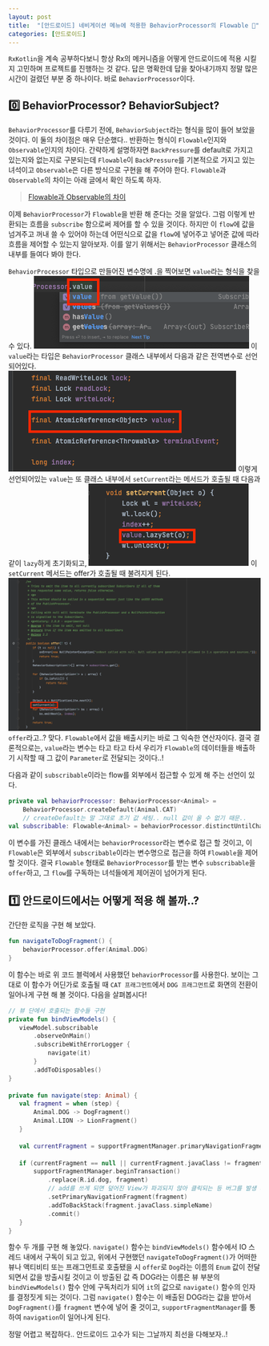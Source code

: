 ```yaml
---
layout: post
title:  "[안드로이드] 네비게이션 메뉴에 적용한 BehaviorProcessor의 Flowable 🔀"
categories: [안드로이드]
---
```


`RxKotlin`을 계속 공부하다보니 항상 Rx의 메커니즘을 어떻게 안드로이드에 적용 시킬지 고민하며 프로젝트를 진행하는 것 같다.
답은 명확한데 답을 찾아내기까지 정말 많은 시간이 걸렸던 부분 중 하나이다. 바로 `BehaviorProcessor`이다.

## 0️⃣ BehaviorProcessor? BehaviorSubject?
`BehaviorProcessor`를 다루기 전에, `BehaviorSubject`라는 형식을 많이 들어 보았을 것이다.
이 둘의 차이점은 매우 단순했다.. 반환하는 형식이 `Flowable`인지와 `Observable`인지의 차이다.
간략하게 설명하자면 `BackPressure`를 default로 가지고 있는지와 없는지로 구분되는데 `Flowable`이 `BackPressure`를 기본적으로 가지고 있는 녀석이고 `Observable`은 다른 방식으로 구현을 해 주어야 한다. `Flowable`과 `Observable`의 차이는 아래 글에서 확인 하도록 하자.

> [Flowable과 Observable의 차이](https://jihokevin.github.io//articles/2021-09/flowable-observable)

이제 `BehaviorProcessor`가 `Flowable`을 반환 해 준다는 것을 알았다. 그럼 이렇게 반환되는 흐름을 `subscribe` 함으로써 제어를 할 수 있을 것이다.
하지만 이 `flow`에 값을 넘겨주고 꺼내 쓸 수 있어야 하는데 어떤식으로 값을 `flow`에 넣어주고 넣어준 값에 따라 흐름을 제어할 수 있는지 알아보자.
이를 알기 위해서는 `BehaviorProcessor` 클래스의 내부를 들여다 봐야 한다.

`BehaviorProcessor` 타입으로 만들어진 변수명에 .을 찍어보면 `value`라는 형식을 찾을 수 있다.
![value](/img/09-14-android/behavior-processor-value-01.png)
이 `value`라는 타입은 `BehaviorProcessor` 클래스 내부에서 다음과 같은 전역변수로 선언되어있다.
![value](/img/09-14-android/behavior-processor-value-02.png)
이렇게 선언되어있는 `value`는 또 클래스 내부에서 `setCurrent`라는 메서드가 호출될 때 다음과 같이 `lazy`하게 초기화되고,
![value](/img/09-14-android/behavior-processor-value-03.png)
이 `setCurrent` 메서드는 offer가 호출될 때 불려지게 된다.
![value](/img/09-14-android/behavior-processor-value-04.png)
`offer`라고..? 맞다. `Flowable`에서 값을 배출시키는 바로 그 익숙한 연산자이다. 결국 결론적으로는, `value`라는 변수는 타고 타고 타서 우리가 `Flowable`의 데이터들을 배출하기 시작할 때 그 값이 `Parameter`로 전달되는 것이다..!

다음과 같이 `subscribable`이라는 flow를 외부에서 접근할 수 있게 해 주는 선언이 있다.
```kotlin
private val behaviorProcessor: BehaviorProcessor<Animal> =
    BehaviorProcessor.createDefault(Animal.CAT)
    // createDefault는 말 그대로 초기 값 세팅.. null 값이 올 수 없기 때문..
val subscribable: Flowable<Animal> = behaviorProcessor.distinctUntilChanged()
```
이 변수를 가진 클래스 내에서는 `behaviorProcessor`라는 변수로 접근 할 것이고, 이 `Flowable`은 외부에서 `subscribable`이라는 변수명으로 접근을 하여 `Flowable`을 제어 할 것이다. 결국 `Flowable` 형태로 `BehaviorProcessor`를 받는 변수 `subscribable`을 `offer`하고, 그 `flow`를 구독하는 녀석들에게 제어권이 넘어가게 된다.

## 1️⃣ 안드로이드에서는 어떻게 적용 해 볼까..?
간단한 로직을 구현 해 보았다.

```kotlin
fun navigateToDogFragment() {
    behaviorProcessor.offer(Animal.DOG)
}
```
이 함수는 바로 위 코드 블럭에서 사용했던 `behaviorProcessor`를 사용한다. 보이는 그대로 이 함수가 어딘가로 호출될 때 `CAT 프래그먼트`에서 `DOG 프래그먼트`로 화면의 전환이 일어나게 구현 해 볼 것이다. 다음을 살펴봅시다!
```kotlin
// 뷰 단에서 호출되는 함수들 구현
private fun bindViewModels() {
   viewModel.subscribable
       .observeOnMain()
       .subscribeWithErrorLogger {
           navigate(it)
       }
       .addToDisposables()
}

private fun navigate(step: Animal) {
   val fragment = when (step) {
       Animal.DOG -> DogFragment()
       Animal.LION -> LionFragment()
   }

   val currentFragment = supportFragmentManager.primaryNavigationFragment

   if (currentFragment == null || currentFragment.javaClass != fragment.javaClass) {
       supportFragmentManager.beginTransaction()
           .replace(R.id.dog, fragment)
           // add를 쓰게 되면 덮어진 View가 파괴되지 않아 클릭되는 등 버그를 발생 시키므로 replace 사용
           .setPrimaryNavigationFragment(fragment)
           .addToBackStack(fragment.javaClass.simpleName)
           .commit()
   }
}
```
함수 두 개를 구현 해 놓았다. `navigate()` 함수는 `bindViewModels()` 함수에서 IO 스레드 내에서 구독이 되고 있고, 위에서 구현했던 `navigateToDogFragment()`가 어떠한 뷰나 액티비티 또는 프래그먼트로 호출됐을 시 `offer`로 `Dog`라는 이름의 `Enum` 값이 전달 되면서 값을 방출시킬 것이고 이 방출된 값 즉 DOG라는 이름은 뷰 부분의 `bindViewModels()` 함수 안에 구독처리가 되어 `it`의 값으로 `navigate()` 함수의 인자를 결정짓게 되는 것이다. 그럼 `navigate()` 함수는 이 배출된 DOG라는 값을 받아서 `DogFragment()`를 `fragment` 변수에 넣어 줄 것이고, `supportFragmentManager`를 통하여 `navigation`이 일어나게 된다.

정말 어렵고 복잡하다.. 안드로이드 고수가 되는 그날까지 최선을 다해보자..!